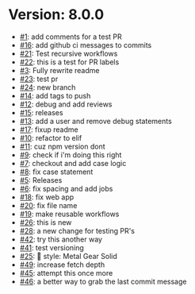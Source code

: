 # Version: 8.0.0

* [#1](https://github.com/Mawdac/github-actions-sandbox/pull/1): add comments for a test PR
* [#16](https://github.com/Mawdac/github-actions-sandbox/pull/16): add github ci messages to commits
* [#21](https://github.com/Mawdac/github-actions-sandbox/pull/21): Test recursive workflows
* [#22](https://github.com/Mawdac/github-actions-sandbox/pull/22): this is a test for PR labels
* [#3](https://github.com/Mawdac/github-actions-sandbox/pull/3): Fully rewrite readme
* [#23](https://github.com/Mawdac/github-actions-sandbox/pull/23): test pr
* [#24](https://github.com/Mawdac/github-actions-sandbox/pull/24): new branch
* [#14](https://github.com/Mawdac/github-actions-sandbox/pull/14): add tags to push
* [#12](https://github.com/Mawdac/github-actions-sandbox/pull/12): debug and add reviews
* [#15](https://github.com/Mawdac/github-actions-sandbox/pull/15): releases
* [#13](https://github.com/Mawdac/github-actions-sandbox/pull/13): add a user and remove debug statements
* [#17](https://github.com/Mawdac/github-actions-sandbox/pull/17): fixup readme
* [#10](https://github.com/Mawdac/github-actions-sandbox/pull/10): refactor to elif
* [#11](https://github.com/Mawdac/github-actions-sandbox/pull/11): cuz npm version dont
* [#9](https://github.com/Mawdac/github-actions-sandbox/pull/9): check if i'm doing this right
* [#7](https://github.com/Mawdac/github-actions-sandbox/pull/7): checkout and add case logic
* [#8](https://github.com/Mawdac/github-actions-sandbox/pull/8): fix case statement
* [#5](https://github.com/Mawdac/github-actions-sandbox/pull/5): Releases
* [#6](https://github.com/Mawdac/github-actions-sandbox/pull/6): fix spacing and add jobs
* [#18](https://github.com/Mawdac/github-actions-sandbox/pull/18): fix web app
* [#20](https://github.com/Mawdac/github-actions-sandbox/pull/20): fix file name
* [#19](https://github.com/Mawdac/github-actions-sandbox/pull/19): make reusable workflows
* [#26](https://github.com/Mawdac/github-actions-sandbox/pull/26): this is new
* [#28](https://github.com/Mawdac/github-actions-sandbox/pull/28): a new change for testing PR's
* [#42](https://github.com/Mawdac/github-actions-sandbox/pull/42): try this another way
* [#41](https://github.com/Mawdac/github-actions-sandbox/pull/41): test versioning
* [#25](https://github.com/Mawdac/github-actions-sandbox/pull/25): :art: style: Metal Gear Solid
* [#49](https://github.com/Mawdac/github-actions-sandbox/pull/49): increase fetch depth
* [#45](https://github.com/Mawdac/github-actions-sandbox/pull/45): attempt this once more
* [#46](https://github.com/Mawdac/github-actions-sandbox/pull/46): a better way to grab the last commit message
